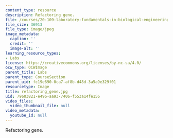 ```yaml
---
content_type: resource
description: Refactoring gene.
file: /courses/20-109-laboratory-fundamentals-in-biological-engineering-fall-2007/79603821e496aa937406f553a14fe156_refactoring_gene.jpg
file_size: 36913
file_type: image/jpeg
image_metadata:
  caption: ''
  credit: ''
  image-alt: ''
learning_resource_types:
- Labs
license: https://creativecommons.org/licenses/by-nc-sa/4.0/
ocw_type: OCWImage
parent_title: Labs
parent_type: CourseSection
parent_uid: fc19e690-0ca7-af8b-d48d-3a5a9e329f01
resourcetype: Image
title: refactoring_gene.jpg
uid: 79603821-e496-aa93-7406-f553a14fe156
video_files:
  video_thumbnail_file: null
video_metadata:
  youtube_id: null
---
```

Refactoring gene.